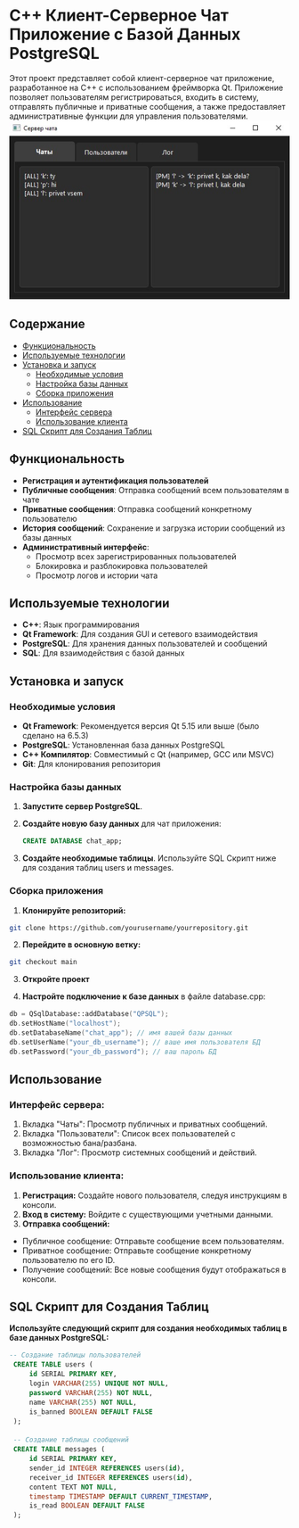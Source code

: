 # C++ Клиент-Серверное Чат Приложение с Базой Данных PostgreSQL

Этот проект представляет собой клиент-серверное чат приложение, разработанное на C++ с использованием фреймворка Qt. Приложение позволяет пользователям регистрироваться, входить в систему, отправлять публичные и приватные сообщения, а также предоставляет административные функции для управления пользователями.
![Скриншот приложения](pic/cppchat.jpg)

## Содержание

- [Функциональность](#функциональность)
- [Используемые технологии](#используемые-технологии)
- [Установка и запуск](#установка-и-запуск)
  - [Необходимые условия](#необходимые-условия)
  - [Настройка базы данных](#настройка-базы-данных)
  - [Сборка приложения](#сборка-приложения)
- [Использование](#использование)
  - [Интерфейс сервера](#интерфейс-сервера)
  - [Использование клиента](#использование-клиента)
- [SQL Скрипт для Создания Таблиц](#sql-скрипт-для-создания-таблиц)

## Функциональность

- **Регистрация и аутентификация пользователей**
- **Публичные сообщения**: Отправка сообщений всем пользователям в чате
- **Приватные сообщения**: Отправка сообщений конкретному пользователю
- **История сообщений**: Сохранение и загрузка истории сообщений из базы данных
- **Административный интерфейс**:
  - Просмотр всех зарегистрированных пользователей
  - Блокировка и разблокировка пользователей
  - Просмотр логов и истории чата

## Используемые технологии

- **C++**: Язык программирования
- **Qt Framework**: Для создания GUI и сетевого взаимодействия
- **PostgreSQL**: Для хранения данных пользователей и сообщений
- **SQL**: Для взаимодействия с базой данных

## Установка и запуск

### Необходимые условия

- **Qt Framework**: Рекомендуется версия Qt 5.15 или выше (было сделано на 6.5.3)
- **PostgreSQL**: Установленная база данных PostgreSQL
- **C++ Компилятор**: Совместимый с Qt (например, GCC или MSVC)
- **Git**: Для клонирования репозитория

### Настройка базы данных

1. **Запустите сервер PostgreSQL**.
2. **Создайте новую базу данных** для чат приложения:

   ```sql
   CREATE DATABASE chat_app;

3. **Создайте необходимые таблицы**. Используйте SQL Скрипт ниже для создания таблиц users и messages.

### Сборка приложения

1. **Клонируйте репозиторий:**

```bash
git clone https://github.com/yourusername/yourrepository.git
```

2. **Перейдите в основную ветку:**

```bash
git checkout main
```

3. **Откройте проект**

4. **Настройте подключение к базе данных** в файле database.cpp:

```cpp
db = QSqlDatabase::addDatabase("QPSQL");
db.setHostName("localhost");
db.setDatabaseName("chat_app"); // имя вашей базы данных
db.setUserName("your_db_username"); // ваше имя пользователя БД
db.setPassword("your_db_password"); // ваш пароль БД
```

## Использование
### Интерфейс сервера:

1. Вкладка "Чаты": Просмотр публичных и приватных сообщений.
2. Вкладка "Пользователи": Список всех пользователей с возможностью бана/разбана.
3. Вкладка "Лог": Просмотр системных сообщений и действий.

### Использование клиента:
1. **Регистрация:** Создайте нового пользователя, следуя инструкциям в консоли.
2. **Вход в систему:** Войдите с существующими учетными данными.
3. **Отправка сообщений:**
- Публичное сообщение: Отправьте сообщение всем пользователям.
- Приватное сообщение: Отправьте сообщение конкретному пользователю по его ID.
- Получение сообщений: Все новые сообщения будут отображаться в консоли.

## SQL Скрипт для Создания Таблиц
**Используйте следующий скрипт для создания необходимых таблиц в базе данных PostgreSQL:**
   ```sql
   -- Создание таблицы пользователей
    CREATE TABLE users (
        id SERIAL PRIMARY KEY,
        login VARCHAR(255) UNIQUE NOT NULL,
        password VARCHAR(255) NOT NULL,
        name VARCHAR(255) NOT NULL,
        is_banned BOOLEAN DEFAULT FALSE
    );

    -- Создание таблицы сообщений
    CREATE TABLE messages (
        id SERIAL PRIMARY KEY,
        sender_id INTEGER REFERENCES users(id),
        receiver_id INTEGER REFERENCES users(id),
        content TEXT NOT NULL,
        timestamp TIMESTAMP DEFAULT CURRENT_TIMESTAMP,
        is_read BOOLEAN DEFAULT FALSE
    );
